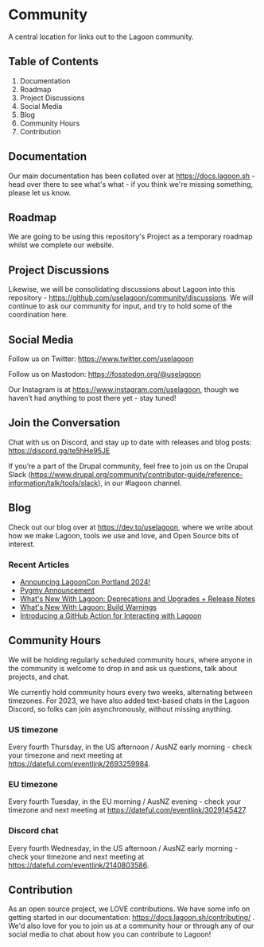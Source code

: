 # Community
A central location for links out to the Lagoon community.

## Table of Contents
1. Documentation
2. Roadmap
3. Project Discussions
4. Social Media
5. Blog
6. Community Hours
7. Contribution


## Documentation
Our main documentation has been collated over at https://docs.lagoon.sh - head over there to see what's what - if you think we're missing something, please let us know.

## Roadmap
We are going to be using this repository's Project as a temporary roadmap whilst we complete our website.

## Project Discussions
Likewise, we will be consolidating discussions about Lagoon into this repository - https://github.com/uselagoon/community/discussions. We will continue to ask our community for input, and try to hold some of the coordination here.

## Social Media

Follow us on Twitter: https://www.twitter.com/uselagoon

Follow us on Mastodon: https://fosstodon.org/@uselagoon

Our Instagram is at https://www.instagram.com/uselagoon, though we haven’t had anything to post there yet - stay tuned!

## Join the Conversation

Chat with us on Discord, and stay up to date with releases and blog posts: https://discord.gg/te5hHe95JE

If you’re a part of the Drupal community, feel free to join us on the Drupal Slack (https://www.drupal.org/community/contributor-guide/reference-information/talk/tools/slack), in our #lagoon channel. 

## Blog

Check out our blog over at https://dev.to/uselagoon, where we write about how we make Lagoon, tools we use and love, and Open Source bits of interest.

### Recent Articles
<!--START_SECTION:devtofeed-->
* [Announcing LagoonCon Portland 2024!](https:&#x2F;&#x2F;dev.to&#x2F;uselagoon&#x2F;announcing-lagooncon-portland-2024-1ahf)
* [Pygmy Announcement](https:&#x2F;&#x2F;dev.to&#x2F;uselagoon&#x2F;pygmy-announcement-3ip5)
* [What&#39;s New With Lagoon: Deprecations and Upgrades + Release Notes](https:&#x2F;&#x2F;dev.to&#x2F;uselagoon&#x2F;whats-new-with-lagoon-deprecations-and-upgrades-release-notes-12di)
* [What&#39;s New With Lagoon: Build Warnings](https:&#x2F;&#x2F;dev.to&#x2F;uselagoon&#x2F;whats-new-with-lagoon-build-warnings-11n3)
* [Introducing a GitHub Action for Interacting with Lagoon](https:&#x2F;&#x2F;dev.to&#x2F;uselagoon&#x2F;introducing-a-github-action-for-interacting-with-lagoon-5a91)
<!--END_SECTION:devtofeed-->

## Community Hours

We will be holding regularly scheduled community hours, where anyone in the community is welcome to drop in and ask us questions, talk about projects, and chat.

We currently hold community hours every two weeks, alternating between timezones. For 2023, we have also added text-based chats in the Lagoon Discord, so folks can join asynchronously, without missing anything. 

### US timezone 
Every fourth Thursday, in the US afternoon / AusNZ early morning - check your timezone and next meeting at https://dateful.com/eventlink/2693259984.

### EU timezone
Every fourth Tuesday, in the EU morning / AusNZ evening - check your timezone and next meeting at https://dateful.com/eventlink/3029145427.

### Discord chat
Every fourth Wednesday, in the US afternoon / AusNZ early morning - check your timezone and next meeting at https://dateful.com/eventlink/2140803586.

## Contribution

As an open source project, we LOVE contributions. We have some info on getting started in our documentation: https://docs.lagoon.sh/contributing/ . We'd also love for you to join us at a community hour or through any of our social media to chat about how you can contribute to Lagoon!



